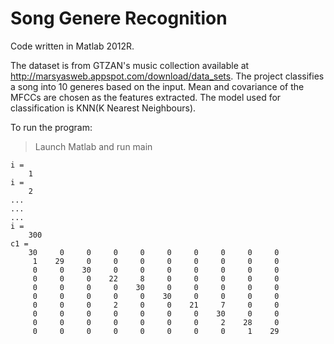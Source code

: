 # Song Genere Recognition

Code written in Matlab 2012R.

The dataset is from GTZAN's music collection available at http://marsyasweb.appspot.com/download/data_sets.
The project classifies a song into 10 generes based on the input. Mean and covariance of the MFCCs are
chosen as the features extracted. The model used for classification is KNN(K Nearest Neighbours).

To run the program:
> Launch Matlab and run main


	i =
		1
	i = 
		2
	...
	...
	...
	i =
		300
	c1 = 
		30     0     0     0     0     0     0     0     0     0
	     1    29     0     0     0     0     0     0     0     0
	     0     0    30     0     0     0     0     0     0     0
	     0     0     0    22     8     0     0     0     0     0
	     0     0     0     0    30     0     0     0     0     0
	     0     0     0     0     0    30     0     0     0     0
	     0     0     0     2     0     0    21     7     0     0
	     0     0     0     0     0     0     0    30     0     0
	     0     0     0     0     0     0     0     2    28     0
	     0     0     0     0     0     0     0     0     1    29

